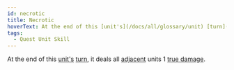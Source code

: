 ```yaml
---
id: necrotic
title: Necrotic
hoverText: At the end of this [unit's](/docs/all/glossary/unit) [turn](/docs/all/glossary/turn), it deals all [adjacent](/docs/all/glossary/adjacent) units 1 [true damage](/docs/all/glossary/true-damage).
tags:
  - Quest Unit Skill
---
```


At the end of this [unit's](/docs/all/glossary/unit) [turn](/docs/all/glossary/turn), it deals all [adjacent](/docs/all/glossary/adjacent) units 1 [true damage](/docs/all/glossary/true-damage).
